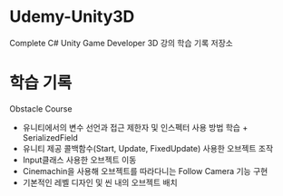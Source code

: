 # Udemy-Unity3D
 Complete C# Unity Game Developer 3D 강의 학습 기록 저장소


# 학습 기록

Obstacle Course
- 유니티에서의 변수 선언과 접근 제한자 및 인스펙터 사용 방법 학습 + SerializedField
- 유니티 제공 콜백함수(Start, Update, FixedUpdate) 사용한 오브젝트 조작
- Input클래스 사용한 오브젝트 이동
- Cinemachin을 사용해 오브젝트를 따라다니는 Follow Camera 기능 구현
- 기본적인 레벨 디자인 및 씬 내의 오브젝트 배치
